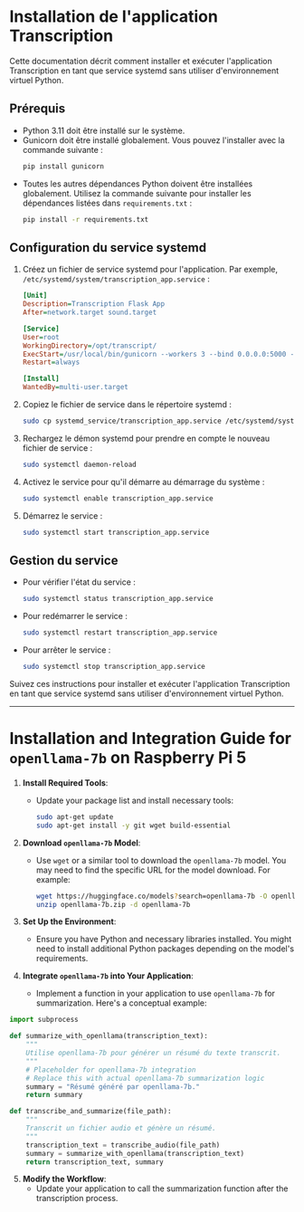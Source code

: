 # Installation de l'application Transcription

Cette documentation décrit comment installer et exécuter l'application Transcription en tant que service systemd sans utiliser d'environnement virtuel Python.

## Prérequis

- Python 3.11 doit être installé sur le système.
- Gunicorn doit être installé globalement. Vous pouvez l'installer avec la commande suivante :
  ```bash
  pip install gunicorn
  ```
- Toutes les autres dépendances Python doivent être installées globalement. Utilisez la commande suivante pour installer les dépendances listées dans `requirements.txt` :
  ```bash
  pip install -r requirements.txt
  ```

## Configuration du service systemd

1. Créez un fichier de service systemd pour l'application. Par exemple, `/etc/systemd/system/transcription_app.service` :

   ```ini
   [Unit]
   Description=Transcription Flask App
   After=network.target sound.target

   [Service]
   User=root
   WorkingDirectory=/opt/transcript/
   ExecStart=/usr/local/bin/gunicorn --workers 3 --bind 0.0.0.0:5000 --timeout 120 app:app
   Restart=always

   [Install]
   WantedBy=multi-user.target
   ```

2. Copiez le fichier de service dans le répertoire systemd :
   ```bash
   sudo cp systemd_service/transcription_app.service /etc/systemd/system/
   ```

3. Rechargez le démon systemd pour prendre en compte le nouveau fichier de service :
   ```bash
   sudo systemctl daemon-reload
   ```

4. Activez le service pour qu'il démarre au démarrage du système :
   ```bash
   sudo systemctl enable transcription_app.service
   ```

5. Démarrez le service :
   ```bash
   sudo systemctl start transcription_app.service
   ```

## Gestion du service

- Pour vérifier l'état du service :
  ```bash
  sudo systemctl status transcription_app.service
  ```

- Pour redémarrer le service :
  ```bash
  sudo systemctl restart transcription_app.service
  ```

- Pour arrêter le service :
  ```bash
  sudo systemctl stop transcription_app.service
  ```

Suivez ces instructions pour installer et exécuter l'application Transcription en tant que service systemd sans utiliser d'environnement virtuel Python.

---

# Installation and Integration Guide for `openllama-7b` on Raspberry Pi 5

1. **Install Required Tools**:
   - Update your package list and install necessary tools:
     ```bash
     sudo apt-get update
     sudo apt-get install -y git wget build-essential
     ```

2. **Download `openllama-7b` Model**:
   - Use `wget` or a similar tool to download the `openllama-7b` model. You may need to find the specific URL for the model download. For example:
     ```bash
     wget https://huggingface.co/models?search=openllama-7b -O openllama-7b.zip
     unzip openllama-7b.zip -d openllama-7b
     ```

3. **Set Up the Environment**:
   - Ensure you have Python and necessary libraries installed. You might need to install additional Python packages depending on the model's requirements.

4. **Integrate `openllama-7b` into Your Application**:
   - Implement a function in your application to use `openllama-7b` for summarization. Here's a conceptual example:

```python
import subprocess

def summarize_with_openllama(transcription_text):
    """
    Utilise openllama-7b pour générer un résumé du texte transcrit.
    """
    # Placeholder for openllama-7b integration
    # Replace this with actual openllama-7b summarization logic
    summary = "Résumé généré par openllama-7b."
    return summary

def transcribe_and_summarize(file_path):
    """
    Transcrit un fichier audio et génère un résumé.
    """
    transcription_text = transcribe_audio(file_path)
    summary = summarize_with_openllama(transcription_text)
    return transcription_text, summary
```

5. **Modify the Workflow**:
   - Update your application to call the summarization function after the transcription process.
